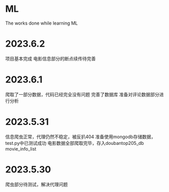 # ML
The works done while learning ML
# 2023.6.2
项目基本完成
电影信息部分的断点续传待完善
# 2023.6.1
爬取了一部分数据，代码已经完全没有问题
完善了数据库
准备对评论数据部分进行分析
# 2023.5.31
信息爬虫正常，代理仍然不稳定，被反扒404
准备使用mongodb存储数据，test.py中已测试成功
电影数据全部爬取完毕，存入doubantop205_db movie_info_list
# 2023.5.30
爬虫部分待测试，解决代理问题
